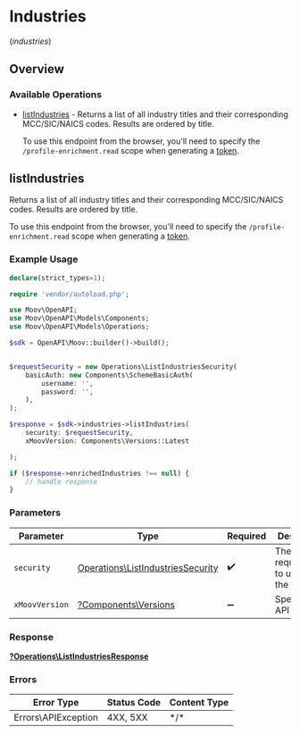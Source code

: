 # Industries
(*industries*)

## Overview

### Available Operations

* [listIndustries](#listindustries) -   Returns a list of all industry titles and their corresponding MCC/SIC/NAICS codes. Results are ordered by title.    
  
  To use this endpoint from the browser, you'll need to specify the `/profile-enrichment.read` scope when generating a [token](https://docs.moov.io/api/authentication/access-tokens/).

## listIndustries

  Returns a list of all industry titles and their corresponding MCC/SIC/NAICS codes. Results are ordered by title.    
  
  To use this endpoint from the browser, you'll need to specify the `/profile-enrichment.read` scope when generating a [token](https://docs.moov.io/api/authentication/access-tokens/).

### Example Usage

```php
declare(strict_types=1);

require 'vendor/autoload.php';

use Moov\OpenAPI;
use Moov\OpenAPI\Models\Components;
use Moov\OpenAPI\Models\Operations;

$sdk = OpenAPI\Moov::builder()->build();


$requestSecurity = new Operations\ListIndustriesSecurity(
    basicAuth: new Components\SchemeBasicAuth(
        username: '',
        password: '',
    ),
);

$response = $sdk->industries->listIndustries(
    security: $requestSecurity,
    xMoovVersion: Components\Versions::Latest

);

if ($response->enrichedIndustries !== null) {
    // handle response
}
```

### Parameters

| Parameter                                                                              | Type                                                                                   | Required                                                                               | Description                                                                            |
| -------------------------------------------------------------------------------------- | -------------------------------------------------------------------------------------- | -------------------------------------------------------------------------------------- | -------------------------------------------------------------------------------------- |
| `security`                                                                             | [Operations\ListIndustriesSecurity](../../Models/Operations/ListIndustriesSecurity.md) | :heavy_check_mark:                                                                     | The security requirements to use for the request.                                      |
| `xMoovVersion`                                                                         | [?Components\Versions](../../Models/Components/Versions.md)                            | :heavy_minus_sign:                                                                     | Specify an API version.                                                                |

### Response

**[?Operations\ListIndustriesResponse](../../Models/Operations/ListIndustriesResponse.md)**

### Errors

| Error Type          | Status Code         | Content Type        |
| ------------------- | ------------------- | ------------------- |
| Errors\APIException | 4XX, 5XX            | \*/\*               |